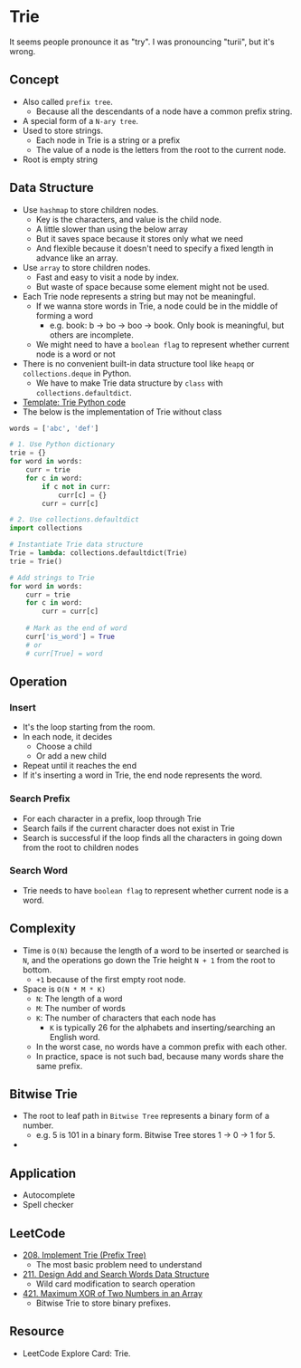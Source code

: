 # Trie

It seems people pronounce it as "try". I was pronouncing "turii", but it's wrong.

## Concept

- Also called `prefix tree`.
  - Because all the descendants of a node have a common prefix string.
- A special form of a `N-ary tree`.
- Used to store strings.
  - Each node in Trie is a string or a prefix
  - The value of a node is the letters from the root to the current node.
- Root is empty string

## Data Structure

- Use `hashmap` to store children nodes.
  - Key is the characters, and value is the child node.
  - A little slower than using the below array
  - But it saves space because it stores only what we need
  - And flexible because it doesn't need to specify a fixed length in advance like an array.
- Use `array` to store children nodes.
  - Fast and easy to visit a node by index.
  - But waste of space because some element might not be used.
- Each Trie node represents a string but may not be meaningful.
  - If we wanna store words in Trie, a node could be in the middle of forming a word
    - e.g. book: b -> bo -> boo -> book. Only book is meaningful, but others are incomplete.
  - We might need to have a `boolean flag` to represent whether current node is a word or not
- There is no convenient built-in data structure tool like `heapq` or `collections.deque` in Python.
  - We have to make Trie data structure by `class` with `collections.defaultdict`.
- [Template: Trie Python code](https://github.com/yukikitayama/leetcode-python/blob/main/algorithm/trie/Trie.py)
- The below is the implementation of Trie without class

```python
words = ['abc', 'def']

# 1. Use Python dictionary
trie = {}
for word in words:
    curr = trie
    for c in word:
        if c not in curr:
            curr[c] = {}
        curr = curr[c]

# 2. Use collections.defaultdict
import collections

# Instantiate Trie data structure
Trie = lambda: collections.defaultdict(Trie)
trie = Trie()

# Add strings to Trie
for word in words:
    curr = trie
    for c in word:
        curr = curr[c]
    
    # Mark as the end of word
    curr['is_word'] = True
    # or
    # curr[True] = word
```

## Operation

### Insert

- It's the loop starting from the room.
- In each node, it decides
  - Choose a child
  - Or add a new child
- Repeat until it reaches the end
- If it's inserting a word in Trie, the end node represents the word.

### Search Prefix

- For each character in a prefix, loop through Trie
- Search fails if the current character does not exist in Trie
- Search is successful if the loop finds all the characters in going down from the root to children nodes

### Search Word

- Trie needs to have `boolean flag` to represent whether current node is a word.

## Complexity

- Time is `O(N)` because the length of a word to be inserted or searched is `N`, and the operations go down the Trie 
  height `N + 1` from the root to bottom.
  - `+1` because of the first empty root node.
- Space is `O(N * M * K)`
  - `N`: The length of a word
  - `M`: The number of words
  - `K`: The number of characters that each node has
    - `K` is typically 26 for the alphabets and inserting/searching an English word.
  - In the worst case, no words have a common prefix with each other.
  - In practice, space is not such bad, because many words share the same prefix.

## Bitwise Trie

- The root to leaf path in `Bitwise Tree` represents a binary form of a number.
  - e.g. 5 is 101 in a binary form. Bitwise Tree stores 1 -> 0 -> 1 for 5.
- 

## Application

- Autocomplete
- Spell checker

## LeetCode

- [208. Implement Trie (Prefix Tree)](https://leetcode.com/problems/implement-trie-prefix-tree/)
  - The most basic problem need to understand
- [211. Design Add and Search Words Data Structure](https://leetcode.com/problems/design-add-and-search-words-data-structure/)
  - Wild card modification to search operation
- [421. Maximum XOR of Two Numbers in an Array](https://leetcode.com/problems/maximum-xor-of-two-numbers-in-an-array/)
  - Bitwise Trie to store binary prefixes.

## Resource

- LeetCode Explore Card: Trie.

